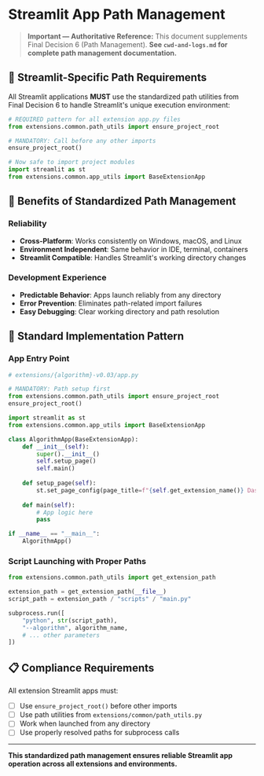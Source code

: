 # Streamlit App Path Management

> **Important — Authoritative Reference:** This document supplements Final Decision 6 (Path Management). **See `cwd-and-logs.md` for complete path management documentation.**

## 🎯 **Streamlit-Specific Path Requirements**

All Streamlit applications **MUST** use the standardized path utilities from Final Decision 6 to handle Streamlit's unique execution environment:

```python
# REQUIRED pattern for all extension app.py files
from extensions.common.path_utils import ensure_project_root

# MANDATORY: Call before any other imports
ensure_project_root()

# Now safe to import project modules
import streamlit as st
from extensions.common.app_utils import BaseExtensionApp
```

## 🧠 **Benefits of Standardized Path Management**

### **Reliability**
- **Cross-Platform**: Works consistently on Windows, macOS, and Linux
- **Environment Independent**: Same behavior in IDE, terminal, containers
- **Streamlit Compatible**: Handles Streamlit's working directory changes

### **Development Experience**
- **Predictable Behavior**: Apps launch reliably from any directory
- **Error Prevention**: Eliminates path-related import failures
- **Easy Debugging**: Clear working directory and path resolution

## 🔧 **Standard Implementation Pattern**

### **App Entry Point**
```python
# extensions/{algorithm}-v0.03/app.py

# MANDATORY: Path setup first
from extensions.common.path_utils import ensure_project_root
ensure_project_root()

import streamlit as st
from extensions.common.app_utils import BaseExtensionApp

class AlgorithmApp(BaseExtensionApp):
    def __init__(self):
        super().__init__()
        self.setup_page()
        self.main()
    
    def setup_page(self):
        st.set_page_config(page_title=f"{self.get_extension_name()} Dashboard")
    
    def main(self):
        # App logic here
        pass

if __name__ == "__main__":
    AlgorithmApp()
```

### **Script Launching with Proper Paths**
```python
from extensions.common.path_utils import get_extension_path

extension_path = get_extension_path(__file__)
script_path = extension_path / "scripts" / "main.py"

subprocess.run([
    "python", str(script_path),
    "--algorithm", algorithm_name,
    # ... other parameters
])
```

## 📋 **Compliance Requirements**

All extension Streamlit apps must:
- [ ] Use `ensure_project_root()` before other imports
- [ ] Use path utilities from `extensions/common/path_utils.py`
- [ ] Work when launched from any directory
- [ ] Use properly resolved paths for subprocess calls

---

**This standardized path management ensures reliable Streamlit app operation across all extensions and environments.**
